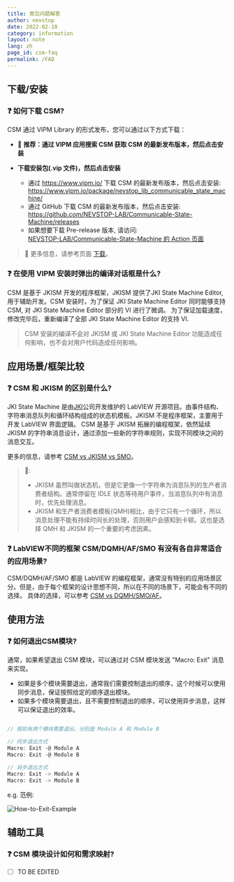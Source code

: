 ```yaml
---
title: 常见问题解答
author: nevstop
date: 2022-02-10
category: information
layout: note
lang: zh
page_id: csm-faq
permalink: /FAQ
---
```


<!-- ----------------------------------------------- -->
## 下载/安装

### :question: 如何下载 CSM?

CSM 通过 VIPM Library 的形式发布，您可以通过以下方式下载：

- 🥇 **推荐：通过 VIPM 应用搜索 CSM 获取 CSM 的最新发布版本，然后点击安装**

- **下载安装包(.vip 文件)，然后点击安装**

  - 通过 <https://www.vipm.io/> 下载 CSM 的最新发布版本，然后点击安装:<br/>
    <https://www.vipm.io/package/nevstop_lib_communicable_state_machine/>
  - 通过 GitHub 下载 CSM 的最新发布版本，然后点击安装:<br/>
    <https://github.com/NEVSTOP-LAB/Communicable-State-Machine/releases>
  - 如果想要下载 Pre-release 版本, 请访问: <br/>
    [NEVSTOP-LAB/Communicable-State-Machine 的 Action 页面](https://github.com/NEVSTOP-LAB/Communicable-State-Machine/actions/workflows/Build_VIPM_Library.yml?query=branch%3Amain)

> 📓
> 更多信息，请参考页面 [下载](https://nevstop-lab.github.io/CSM-Wiki/release-of-csm)。
>

### :question: 在使用 VIPM 安装时弹出的编译对话框是什么?

CSM 是基于 JKISM 开发的程序框架，JKISM 提供了JKI State Machine Editor, 用于辅助开发。CSM 安装时，为了保证 JKI State Machine Editor 同时能够支持 CSM, 对 JKI State Machine Editor 部分的 VI 进行了微调。 为了保证加载速度，修改完毕后，重新编译了全部 JKI State Machine Editor 的支持 VI.

>
> CSM 安装的编译不会对 JKISM 或 JKI State Machine Editor 功能造成任何影响，也不会对用户代码造成任何影响。
>

<!-- ----------------------------------------------- -->
## 应用场景/框架比较

### :question: CSM 和 JKISM 的区别是什么?

JKI State Machine 是由[JKI](http://jki.net/)公司开发维护的 LabVIEW 开源项目。由事件结构、字符串消息队列和循环结构组成的状态机模板。JKISM 不是程序框架，主要用于开发 LabVIEW 界面逻辑。
CSM 是基于 JKISM 拓展的编程框架，依然延续 JKISM 的字符串消息设计，通过添加一些新的字符串规则，实现不同模块之间的消息交互。

更多的信息，请参考 [CSM vs JKISM vs SMO](https://nevstop-lab.github.io/CSM-Wiki/pros-and-cons#csm-vs-jkism-vs-smo)。

> 📓:
>
> - JKISM 虽然叫做状态机，但是它更像一个字符串为消息队列的生产者消费者结构。通常停留在 IDLE 状态等待用户事件，当消息队列中有消息时，优先处理消息。
> - JKISM 和生产者消费者模板(QMH)相比，由于它只有一个循环，所以消息处理不能有持续时间长的处理，否则用户会感知到卡顿。这也是选择 QMH 和 JKISM 的一个重要的考虑因素。
>

### :question: LabVIEW不同的框架 CSM/DQMH/AF/SMO 有没有各自非常适合的应用场景?

CSM/DQMH/AF/SMO 都是 LabVIEW 的编程框架，通常没有特别的应用场景区分。但是，由于每个框架的设计思想不同，所以在不同的场景下，可能会有不同的选择。
具体的选择，可以参考 [CSM vs DQMH/SMO/AF](https://nevstop-lab.github.io/CSM-Wiki/pros-and-cons#csm-vs-dqmhsmoaf)。

<!-- ----------------------------------------------- -->
## 使用方法

### :question: 如何退出CSM模块?

通常，如果希望退出 CSM 模块，可以通过对 CSM 模块发送 "Macro: Exit" 消息来实现。

- 如果是多个模块需要退出，通常我们需要控制退出的顺序，这个时候可以使用同步消息，保证按照给定的顺序退出模块。
- 如果多个模块需要退出，且不需要控制退出的顺序，可以使用异步消息，这样可以保证退出的效率。

``` c

// 假如有两个模块需要退出，分别是 Module A 和 Module B

// 同步退出方式
Macro: Exit -@ Module A
Macro: Exit -@ Module B

// 异步退出方式
Macro: Exit -> Module A
Macro: Exit -> Module B
```

e.g. 范例:

![How-to-Exit-Example](https://nevstop-lab.github.io/CSM-Wiki/assets/img/QA/How-to-Exit-Example.png)

<!-- ----------------------------------------------- -->
## 辅助工具

### :question: CSM 模块设计如何和需求映射?

- [ ] TO BE EDITED
